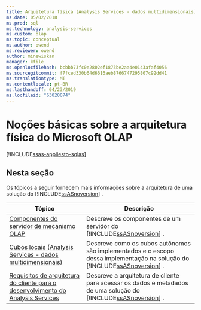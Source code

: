 ```yaml
---
title: Arquitetura física (Analysis Services - dados multidimensionais) | Microsoft Docs
ms.date: 05/02/2018
ms.prod: sql
ms.technology: analysis-services
ms.custom: olap
ms.topic: conceptual
ms.author: owend
ms.reviewer: owend
author: minewiskan
manager: kfile
ms.openlocfilehash: bcbbb73fc0e2802ef1873be2aa4e0143afaf4056
ms.sourcegitcommit: f7fced330b64d6616aeb8766747295807c92dd41
ms.translationtype: MT
ms.contentlocale: pt-BR
ms.lasthandoff: 04/23/2019
ms.locfileid: "63020074"
---
```

# <a name="understanding-microsoft-olap-physical-architecture"></a>Noções básicas sobre a arquitetura física do Microsoft OLAP
[!INCLUDE[ssas-appliesto-sqlas](../../../includes/ssas-appliesto-sqlas.md)]
    
## <a name="in-this-section"></a>Nesta seção  
 Os tópicos a seguir fornecem mais informações sobre a arquitetura de uma solução do [!INCLUDE[ssASnoversion](../../../includes/ssasnoversion-md.md)] .  
  
|Tópico|Descrição|  
|-----------|-----------------|  
|[Componentes do servidor de mecanismo OLAP](../../../analysis-services/multidimensional-models/olap-physical/olap-engine-server-components.md)|Descreve os componentes de um servidor do [!INCLUDE[ssASnoversion](../../../includes/ssasnoversion-md.md)] .|  
|[Cubos locais &#40;Analysis Services - dados multidimensionais&#41;](../../../analysis-services/multidimensional-models/olap-physical/local-cubes-analysis-services-multidimensional-data.md)|Descreve como os cubos autônomos são implementados e o escopo dessa implementação na solução do [!INCLUDE[ssASnoversion](../../../includes/ssasnoversion-md.md)] .|  
|[Requisitos de arquitetura do cliente para o desenvolvimento do Analysis Services](../../../analysis-services/multidimensional-models/olap-physical/client-architecture-requirements-for-analysis-services-development.md)|Descreve a arquitetura de cliente para acessar os dados e metadados de uma solução do [!INCLUDE[ssASnoversion](../../../includes/ssasnoversion-md.md)] .|  
  
  

